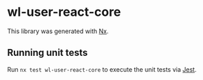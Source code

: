 # wl-user-react-core

This library was generated with [Nx](https://nx.dev).

## Running unit tests

Run `nx test wl-user-react-core` to execute the unit tests via [Jest](https://jestjs.io).
